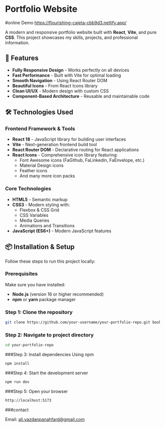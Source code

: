 # Portfolio Website

#online Demo
https://flourishing-cajeta-cbb9d3.netlify.app/

A modern and responsive portfolio website built with **React**, **Vite**, and pure **CSS**. This project showcases my skills, projects, and professional information.

## 🚀 Features

- **Fully Responsive Design** - Works perfectly on all devices
- **Fast Performance** - Built with Vite for optimal loading
- **Smooth Navigation** - Using React Router DOM
- **Beautiful Icons** - From React Icons library
- **Clean UI/UX** - Modern design with custom CSS
- **Component-Based Architecture** - Reusable and maintainable code

## 🛠️ Technologies Used

### Frontend Framework & Tools
- **React 18** - JavaScript library for building user interfaces
- **Vite** - Next-generation frontend build tool
- **React Router DOM** - Declarative routing for React applications
- **React Icons** - Comprehensive icon library featuring:
  - Font Awesome icons (FaGithub, FaLinkedin, FaEnvelope, etc.)
  - Material Design icons
  - Feather icons
  - And many more icon packs

### Core Technologies
- **HTML5** - Semantic markup
- **CSS3** - Modern styling with:
  - Flexbox & CSS Grid
  - CSS Variables
  - Media Queries
  - Animations and Transitions
- **JavaScript (ES6+)** - Modern JavaScript features

## 📦 Installation & Setup

Follow these steps to run this project locally:

### Prerequisites
Make sure you have installed:
- **Node.js** (version 16 or higher recommended)
- **npm** or **yarn** package manager

### Step 1: Clone the repository
```bash
git clone https://github.com/your-username/your-portfolio-repo.git bash
```
### Step 2: Navigate to project directory
```bash
cd your-portfolio-repo
```
###Step 3: Install dependencies
Using npm 
```bash
npm install
```
###Step 4: Start the development server
```bash
npm run dev
```
###Step 5: Open your browser
```bash
http://localhost:5173
```
###contact

Email: ali.yazdanpanahfard@gmail.com
